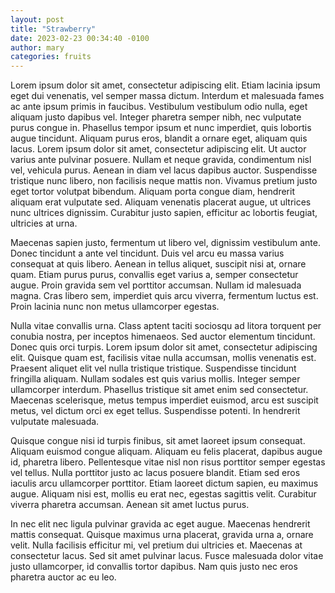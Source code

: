 ```yaml
---
layout: post
title: "Strawberry"
date: 2023-02-23 00:34:40 -0100
author: mary
categories: fruits
---
```

Lorem ipsum dolor sit amet, consectetur adipiscing elit. Etiam lacinia ipsum eget dui venenatis, vel semper massa dictum. Interdum et malesuada fames ac ante ipsum primis in faucibus. Vestibulum vestibulum odio nulla, eget aliquam justo dapibus vel. Integer pharetra semper nibh, nec vulputate purus congue in. Phasellus tempor ipsum et nunc imperdiet, quis lobortis augue tincidunt. Aliquam purus eros, blandit a ornare eget, aliquam quis lacus. Lorem ipsum dolor sit amet, consectetur adipiscing elit. Ut auctor varius ante pulvinar posuere. Nullam et neque gravida, condimentum nisl vel, vehicula purus. Aenean in diam vel lacus dapibus auctor. Suspendisse tristique nunc libero, non facilisis neque mattis non. Vivamus pretium justo eget tortor volutpat bibendum. Aliquam porta congue diam, hendrerit aliquam erat vulputate sed. Aliquam venenatis placerat augue, ut ultrices nunc ultrices dignissim. Curabitur justo sapien, efficitur ac lobortis feugiat, ultricies at urna.

Maecenas sapien justo, fermentum ut libero vel, dignissim vestibulum ante. Donec tincidunt a ante vel tincidunt. Duis vel arcu eu massa varius consequat at quis libero. Aenean in tellus aliquet, suscipit nisi at, ornare quam. Etiam purus purus, convallis eget varius a, semper consectetur augue. Proin gravida sem vel porttitor accumsan. Nullam id malesuada magna. Cras libero sem, imperdiet quis arcu viverra, fermentum luctus est. Proin lacinia nunc non metus ullamcorper egestas.

Nulla vitae convallis urna. Class aptent taciti sociosqu ad litora torquent per conubia nostra, per inceptos himenaeos. Sed auctor elementum tincidunt. Donec quis orci turpis. Lorem ipsum dolor sit amet, consectetur adipiscing elit. Quisque quam est, facilisis vitae nulla accumsan, mollis venenatis est. Praesent aliquet elit vel nulla tristique tristique. Suspendisse tincidunt fringilla aliquam. Nullam sodales est quis varius mollis. Integer semper ullamcorper interdum. Phasellus tristique sit amet enim sed consectetur. Maecenas scelerisque, metus tempus imperdiet euismod, arcu est suscipit metus, vel dictum orci ex eget tellus. Suspendisse potenti. In hendrerit vulputate malesuada.

Quisque congue nisi id turpis finibus, sit amet laoreet ipsum consequat. Aliquam euismod congue aliquam. Aliquam eu felis placerat, dapibus augue id, pharetra libero. Pellentesque vitae nisl non risus porttitor semper egestas vel tellus. Nulla porttitor justo ac lacus posuere blandit. Etiam sed eros iaculis arcu ullamcorper porttitor. Etiam laoreet dictum sapien, eu maximus augue. Aliquam nisi est, mollis eu erat nec, egestas sagittis velit. Curabitur viverra pharetra accumsan. Aenean sit amet luctus purus.

In nec elit nec ligula pulvinar gravida ac eget augue. Maecenas hendrerit mattis consequat. Quisque maximus urna placerat, gravida urna a, ornare velit. Nulla facilisis efficitur mi, vel pretium dui ultricies et. Maecenas at consectetur lacus. Sed sit amet pulvinar lacus. Fusce malesuada dolor vitae justo ullamcorper, id convallis tortor dapibus. Nam quis justo nec eros pharetra auctor ac eu leo.
